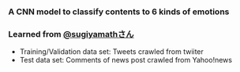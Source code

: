 ### A CNN model to classify contents to 6 kinds of emotions
### Learned from [@sugiyamathさん](https://qiita.com/sugiyamath/items/7cabef39390c4a07e4d8)

- Training/Validation data set: Tweets crawled from twiiter
- Test data set:  Comments of news post crawled from Yahoo!news
